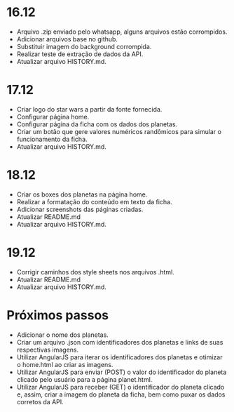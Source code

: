 # 16.12
- Arquivo .zip enviado pelo whatsapp, alguns arquivos estão corrompidos.
- Adicionar arquivos base no github.
- Substituir imagem do background corrompida.
- Realizar teste de extração de dados da API.
- Atualizar arquivo HISTORY.md.

# 17.12
- Criar logo do star wars a partir da fonte fornecida.
- Configurar página home.
- Configurar página da ficha com os dados dos planetas.
- Criar um botão que gere valores numéricos randômicos para simular o funcionamento da ficha.
- Atualizar arquivo HISTORY.md.

# 18.12
- Criar os boxes dos planetas na página home.
- Realizar a formatação do conteúdo em texto da ficha.
- Adicionar screenshots das páginas criadas.
- Atualizar README.md
- Atualizar arquivo HISTORY.md.

# 19.12
- Corrigir caminhos dos style sheets nos arquivos .html.
- Atualizar README.md
- Atualizar arquivo HISTORY.md.

# Próximos passos
- Adicionar o nome dos planetas.
- Criar um arquivo .json com identificadores dos planetas e links de suas respectivas imagens.
- Utilizar AngularJS para iterar os identificadores dos planetas e otimizar o home.html ao criar as imagens.
- Utilizar AngularJS para enviar (POST) o valor do identificador do planeta clicado pelo usuário para a página planet.html.
- Utilizar AngularJS para receber (GET) o identificador do planeta clicado e, assim, criar a imagem do planeta da ficha,
 bem como puxar os dados corretos da API.
